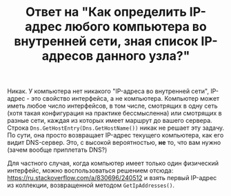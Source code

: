 ﻿---
title: "Ответ на \"Как определить IP-адрес любого компьютера во внутренней сети, зная список IP-адресов данного узла?\""
se.owner.user_id: 240512
se.owner.display_name: "MSDN.WhiteKnight"
se.owner.link: "https://ru.stackoverflow.com/users/240512/msdn-whiteknight"
se.answer_id: 982419
se.question_id: 982389
se.post_type: answer
se.score: 1
se.is_accepted: False
---
<p>Никак. У компьютера нет никакого "IP-адреса во внутренней сети", IP-адрес - это свойство интерфейса, а не компьютера. Компьютер может иметь любое число интерфейсов, в том числе, смотрящих в одну сеть (хотя такая конфигурация на практике бессмысленна) или смотрящих в разные сети, каждая из которых имеет маршрут до вашего сервера. Строка <code>Dns.GetHostEntry(Dns.GetHostName())</code> никак не решает эту задачу. По сути, она просто возвращает IP-адрес текущего компьютера, как его видит DNS-сервер. Это, с высокой вероятностью, <strong>не</strong> то, что вам нужно (зачем вообще приплетать DNS?)</p>

<p>Для частного случая, когда компьютер имеет только один физический интерфейс, можно воспользоваться решением отсюда: <a href="https://ru.stackoverflow.com/a/830696/240512">https://ru.stackoverflow.com/a/830696/240512</a> и взять первый IP-адрес из коллекции, возвращенной методом <code>GetIpAddresses()</code>. </p>
